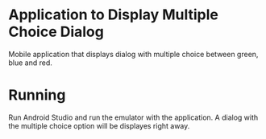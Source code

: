 # Application to Display Multiple Choice Dialog
Mobile application that displays dialog with multiple choice between green, blue and red.

# Running
Run Android Studio and run the emulator with the application. A dialog with the multiple choice option will be displayes right away.
